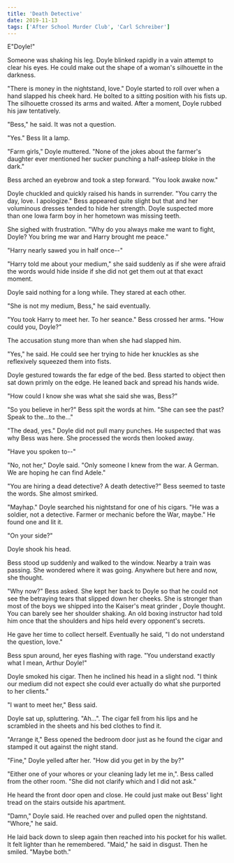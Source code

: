 ```yaml
---
title: 'Death Detective'
date: 2019-11-13
tags: ['After School Murder Club', 'Carl Schreiber']
---
```


E"Doyle!"

Someone was shaking his leg. Doyle blinked rapidly in a vain attempt to clear his eyes. He could make out the shape of a woman's silhouette in the darkness.

"There is money in the nightstand, love." Doyle started to roll over when a hand slapped his cheek hard. He bolted to a sitting position with his fists up. The silhouette crossed its arms and waited. After a moment, Doyle rubbed his jaw tentatively.

"Bess," he said. It was not a question.

"Yes." Bess lit a lamp.

"Farm girls," Doyle muttered. "None of the jokes about the farmer's daughter ever mentioned her sucker punching a half-asleep bloke in the dark."

Bess arched an eyebrow and took a step forward. "You look awake now."

Doyle chuckled and quickly raised his hands in surrender. "You carry the day, love. I apologize." Bess appeared quite slight but that and her voluminous dresses tended to hide her strength. Doyle suspected more than one Iowa farm boy in her hometown was missing teeth.

She sighed with frustration. "Why do you always make me want to fight, Doyle? You bring me war and Harry brought me peace."

"Harry nearly sawed you in half once--"

"Harry told me about your medium," she said suddenly as if she were afraid the words would hide inside if she did not get them out at that exact moment.

Doyle said nothing for a long while. They stared at each other.

"She is not my medium, Bess," he said eventually.

"You took Harry to meet her. To her seance." Bess crossed her arms. "How could you, Doyle?"

The accusation stung more than when she had slapped him.

"Yes," he said. He could see her trying to hide her knuckles as she reflexively squeezed them into fists.

Doyle gestured towards the far edge of the bed. Bess started to object then sat down primly on the edge. He leaned back and spread his hands wide.

"How could I know she was what she said she was, Bess?"

"So you believe in her?" Bess spit the words at him. "She can see the past? Speak to the...to the..."

"The dead, yes." Doyle did not pull many punches. He suspected that was why Bess was here. She processed the words then looked away.

"Have you spoken to--"

"No, not her," Doyle said. "Only someone I knew from the war. A German. We are hoping he can find Adele."

"You are hiring a dead detective? A death detective?" Bess seemed to taste the words. She almost smirked.

"Mayhap." Doyle searched his nightstand for one of his cigars. "He was a soldier, not a detective. Farmer or mechanic before the War, maybe." He found one and lit it.

"On your side?"

Doyle shook his head.

Bess stood up suddenly and walked to the window. Nearby a train was passing. She wondered where it was going. Anywhere but here and now, she thought.

"Why now?" Bess asked. She kept her back to Doyle so that he could not see the betraying tears that slipped down her cheeks. She is stronger than most of the boys we shipped into the Kaiser's meat grinder , Doyle thought. You can barely see her shoulder shaking. An old boxing instructor had told him once that the shoulders and hips held every opponent's secrets.

He gave her time to collect herself. Eventually he said, "I do not understand the question, love."

Bess spun around, her eyes flashing with rage. "You understand exactly what I mean, Arthur Doyle!"

Doyle smoked his cigar. Then he inclined his head in a slight nod. "I think our medium did not expect she could ever actually do what she purported to her clients."

"I want to meet her," Bess said.

Doyle sat up, spluttering. "Ah...". The cigar fell from his lips and he scrambled in the sheets and his bed clothes to find it.

"Arrange it," Bess opened the bedroom door just as he found the cigar and stamped it out against the night stand.

"Fine," Doyle yelled after her. "How did you get in by the by?"

"Either one of your whores or your cleaning lady let me in,". Bess called from the other room. "She did not clarify which and I did not ask."

He heard the front door open and close. He could just make out Bess' light tread on the stairs outside his apartment.

"Damn," Doyle said. He reached over and pulled open the nightstand. "Whore," he said.

He laid back down to sleep again then reached into his pocket for his wallet. It felt lighter than he remembered. "Maid," he said in disgust. Then he smiled. "Maybe both."
